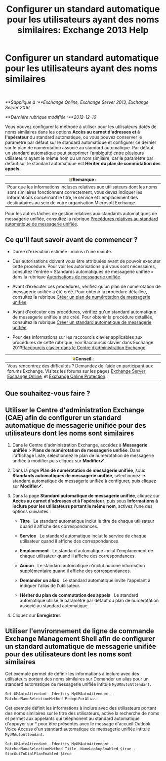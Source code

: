 ﻿---
title: 'Configurer un standard automatique pour les utilisateurs ayant des noms similaires: Exchange 2013 Help'
TOCTitle: Configurer un standard automatique pour les utilisateurs ayant des noms similaires
ms:assetid: 2e7318a0-67f9-4d7b-8300-5f0ef77656a8
ms:mtpsurl: https://technet.microsoft.com/fr-fr/library/Aa997135(v=EXCHG.150)
ms:contentKeyID: 52057056
ms.date: 05/23/2018
mtps_version: v=EXCHG.150
ms.translationtype: MT
---

# Configurer un standard automatique pour les utilisateurs ayant des noms similaires

 

_**Sapplique à :**Exchange Online, Exchange Server 2013, Exchange Server 2016_

_**Dernière rubrique modifiée :**2012-12-16_

Vous pouvez configurer la méthode à utiliser pour les utilisateurs dotés de noms similaires dans les options **Accès au carnet d'adresses et à l'opérateur** du standard automatique, ou vous pouvez conserver le paramètre par défaut sur le standard automatique et configurer ce dernier sur le plan de numérotation associé au standard automatique. Par défaut, un standard automatique peut supprimer l'ambiguïté entre plusieurs utilisateurs ayant le même nom ou un nom similaire, car le paramètre par défaut sur le standard automatique est **Hériter du plan de commutation des appels**.

<table>
<thead>
<tr class="header">
<th><img src="images/JJ159664.note(EXCHG.150).gif" title="Remarque" alt="Remarque" />Remarque :</th>
</tr>
</thead>
<tbody>
<tr class="odd">
<td>Pour que les informations incluses relatives aux utilisateurs dont les noms sont similaires fonctionnent correctement, vous devez indiquer les informations concernant le titre, le service et l'emplacement des destinataires au sein de votre organisation Microsoft Exchange.</td>
</tr>
</tbody>
</table>


Pour les autres tâches de gestion relatives aux standards automatiques de messagerie unifiée, consultez la rubrique [Procédures relatives au standard automatique de messagerie unifiée](um-auto-attendant-procedures-exchange-2013-help.md).

## Ce qu’il faut savoir avant de commencer ?

  - Durée d'exécution estimée : moins d'une minute.

  - Des autorisations doivent vous être attribuées avant de pouvoir exécuter cette procédure. Pour voir les autorisations qui vous sont nécessaires, consultez l'entrée « Standards automatiques de messagerie unifiée » dans la rubrique [Autorisations de messagerie unifiée](unified-messaging-permissions-exchange-2013-help.md).

  - Avant d’exécuter ces procédures, vérifiez qu’un plan de numérotation de messagerie unifiée a été créé. Pour obtenir la procédure détaillée, consultez la rubrique [Créer un plan de numérotation de messagerie unifiée](create-a-um-dial-plan-exchange-2013-help.md).

  - Avant d'exécuter ces procédures, vérifiez qu'un standard automatique de messagerie unifiée a été créé. Pour obtenir la procédure détaillée, consultez la rubrique [Créer un standard automatique de messagerie unifiée](create-a-um-auto-attendant-exchange-2013-help.md).

  - Pour des informations sur les raccourcis clavier applicables aux procédures de cette rubrique, voir Raccourcis clavier dans Exchange 2013[Raccourcis clavier dans le Centre d’administration Exchange](keyboard-shortcuts-in-the-exchange-admin-center-exchange-online-protection-help.md).

<table>
<thead>
<tr class="header">
<th><img src="images/Bb125224.tip(EXCHG.150).gif" title="Conseil" alt="Conseil" />Conseil :</th>
</tr>
</thead>
<tbody>
<tr class="odd">
<td>Vous rencontrez des difficultés ? Demandez de l’aide en participant aux forums Exchange. Visitez les forums sur les pages <a href="https://go.microsoft.com/fwlink/p/?linkid=60612">Exchange Server</a>, <a href="https://go.microsoft.com/fwlink/p/?linkid=267542">Exchange Online</a>, et <a href="https://go.microsoft.com/fwlink/p/?linkid=285351">Exchange Online Protection</a>..</td>
</tr>
</tbody>
</table>


## Que souhaitez-vous faire ?

## Utiliser le Centre d'administration Exchange (CAE) afin de configurer un standard automatique de messagerie unifiée pour des utilisateurs dont les noms sont similaires

1.  Dans le Centre d'administration Exchange, accédez à **Messagerie unifiée** \> **Plans de numérotation de messagerie unifiée**. Dans l'affichage Liste, sélectionnez le plan de numérotation de messagerie unifiée à modifier puis cliquez sur **Modifier**![Icône Modifier](images/Bb124582.6f53ccb2-1f13-4c02-bea0-30690e6ea71d(EXCHG.150).gif "Icône Modifier").

2.  Dans la page **Plan de numérotation de messagerie unifiée**, sous **Standards automatiques de messagerie unifiée**, sélectionnez le standard automatique de messagerie unifiée à configurer, puis cliquez sur **Modifier**![Icône Modifier](images/Bb124582.6f53ccb2-1f13-4c02-bea0-30690e6ea71d(EXCHG.150).gif "Icône Modifier").

3.  Dans la page **Standard automatique de messagerie unifiée**, cliquez sur **Accès au carnet d'adresses et à l'opérateur**, puis sous **Informations à inclure pour les utilisateurs portant le même nom**, activez l'une des options suivantes :
    
      - **Titre**   Le standard automatique inclut le titre de chaque utilisateur quand il affiche des correspondances.
    
      - **Service**   Le standard automatique inclut le service de chaque utilisateur quand il affiche des correspondances.
    
      - **Emplacement**   Le standard automatique inclut l'emplacement de chaque utilisateur quand il affiche des correspondances.
    
      - **Aucun**   Le standard automatique n'inclut aucune information supplémentaire quand il affiche des correspondances.
    
      - **Demander un alias**   Le standard automatique invite l'appelant à indiquer l'alias de l'utilisateur.
    
      - **Hériter du plan de commutation des appels**   Le standard automatique utilise le paramètre par défaut du plan de numérotation associé au standard automatique.

4.  Cliquez sur **Enregistrer**.

## Utiliser l'environnement de ligne de commande Exchange Management Shell afin de configurer un standard automatique de messagerie unifiée pour des utilisateurs dont les noms sont similaires

Cet exemple permet de définir les informations à inclure avec des utilisateurs portant des noms similaires sur Demander un alias pour un standard automatique de messagerie unifiée intitulé `MyUMAutoAttendant`.

    Set-UMAutoAttendant -Identity MyUMAutoAttendant -MatchedNameSelectionMethod PromptForAlias

Cet exemple définit les informations à inclure avec des utilisateurs portant des noms similaires sur le titre des utilisateurs, active la recherche de noms et permet aux appelants qui téléphonent au standard automatique d'appuyer sur \* pour être présentés avec le message d'accueil Outlook Voice Access d'un standard automatique de messagerie unifiée intitulé `MyUMAutoAttendant`.

    Set-UMAutoAttendant -Identity MyUMAutoAttendant -MatchedNameSelectionMethod Title -NameLookupEnabled $true -StarOutToDialPlanEnabled $true

